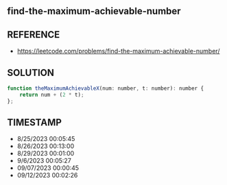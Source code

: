 ## find-the-maximum-achievable-number

## REFERENCE

- https://leetcode.com/problems/find-the-maximum-achievable-number/

## SOLUTION

``` javascript
function theMaximumAchievableX(num: number, t: number): number {
    return num + (2 * t);
};
```


## TIMESTAMP

- 8/25/2023 00:05:45
- 8/26/2023 00:13:00
- 8/29/2023 00:01:00
- 9/6/2023 00:05:27
- 09/07/2023 00:00:45
- 09/12/2023 00:02:26
